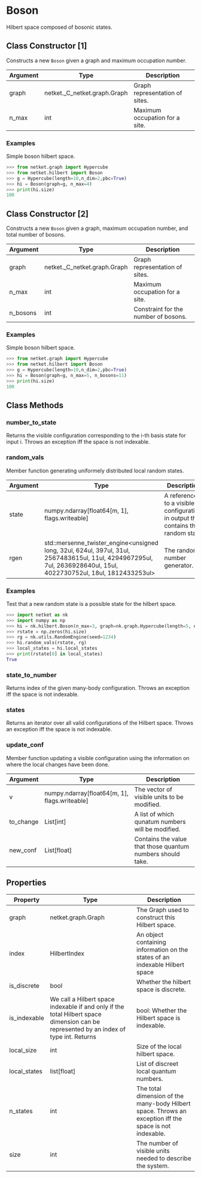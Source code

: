 # Boson
Hilbert space composed of bosonic states.

## Class Constructor [1]
Constructs a new ``Boson`` given a graph and maximum occupation number.

|Argument|            Type            |         Description          |
|--------|----------------------------|------------------------------|
|graph   |netket._C_netket.graph.Graph|Graph representation of sites.|
|n_max   |int                         |Maximum occupation for a site.|

### Examples
Simple boson hilbert space.

```python
>>> from netket.graph import Hypercube
>>> from netket.hilbert import Boson
>>> g = Hypercube(length=10,n_dim=2,pbc=True)
>>> hi = Boson(graph=g, n_max=4)
>>> print(hi.size)
100

```


## Class Constructor [2]
Constructs a new ``Boson`` given a graph,  maximum occupation number,
and total number of bosons.

|Argument|            Type            |            Description             |
|--------|----------------------------|------------------------------------|
|graph   |netket._C_netket.graph.Graph|Graph representation of sites.      |
|n_max   |int                         |Maximum occupation for a site.      |
|n_bosons|int                         |Constraint for the number of bosons.|

### Examples
Simple boson hilbert space.

```python
>>> from netket.graph import Hypercube
>>> from netket.hilbert import Boson
>>> g = Hypercube(length=10,n_dim=2,pbc=True)
>>> hi = Boson(graph=g, n_max=5, n_bosons=11)
>>> print(hi.size)
100

```



## Class Methods 
### number_to_state
Returns the visible configuration corresponding to the i-th basis state
for input i. Throws an exception iff the space is not indexable.



### random_vals
Member function generating uniformely distributed local random states.

|Argument|                                                                               Type                                                                               |                                   Description                                   |
|--------|------------------------------------------------------------------------------------------------------------------------------------------------------------------|---------------------------------------------------------------------------------|
|state   |numpy.ndarray[float64[m, 1], flags.writeable]                                                                                                                     |A reference to a visible configuration, in output this contains the random state.|
|rgen    |std::mersenne_twister_engine<unsigned long, 32ul, 624ul, 397ul, 31ul, 2567483615ul, 11ul, 4294967295ul, 7ul, 2636928640ul, 15ul, 4022730752ul, 18ul, 1812433253ul>|The random number generator.                                                     |

### Examples
Test that a new random state is a possible state for the hilbert
space.

```python
>>> import netket as nk
>>> import numpy as np
>>> hi = nk.hilbert.Boson(n_max=3, graph=nk.graph.Hypercube(length=5, n_dim=1))
>>> rstate = np.zeros(hi.size)
>>> rg = nk.utils.RandomEngine(seed=1234)
>>> hi.random_vals(rstate, rg)
>>> local_states = hi.local_states
>>> print(rstate[0] in local_states)
True

```



### state_to_number
Returns index of the given many-body configuration.
Throws an exception iff the space is not indexable.


### states
Returns an iterator over all valid configurations of the Hilbert space.
Throws an exception iff the space is not indexable.


### update_conf
Member function updating a visible configuration using the information on
where the local changes have been done.

|Argument |                    Type                     |                       Description                        |
|---------|---------------------------------------------|----------------------------------------------------------|
|v        |numpy.ndarray[float64[m, 1], flags.writeable]|The vector of visible units to be modified.               |
|to_change|List[int]                                    |A list of which qunatum numbers will be modified.         |
|new_conf |List[float]                                  |Contains the value that those quantum numbers should take.|

## Properties

|  Property  |                                                                            Type                                                                            |                                                      Description                                                       |
|------------|------------------------------------------------------------------------------------------------------------------------------------------------------------|------------------------------------------------------------------------------------------------------------------------|
|graph       |netket.graph.Graph                                                                                                                                          | The Graph used to construct this Hilbert space.                                                                        |
|index       |        HilbertIndex                                                                                                                                        | An object containing information on the states of an                indexable Hilbert space                            |
|is_discrete |bool                                                                                                                                                        | Whether the hilbert space is discrete.                                                                                 |
|is_indexable|        We call a Hilbert space indexable if and only if the total Hilbert space        dimension can be represented by an index of type int.        Returns|            bool: Whether the Hilbert space is indexable.                                                               |
|local_size  |int                                                                                                                                                         | Size of the local hilbert space.                                                                                       |
|local_states|list[float]                                                                                                                                                 | List of discreet local quantum numbers.                                                                                |
|n_states    |int                                                                                                                                                         | The total dimension of the many-body Hilbert space.                 Throws an exception iff the space is not indexable.|
|size        |int                                                                                                                                                         | The number of visible units needed to describe the system.                                                             |
